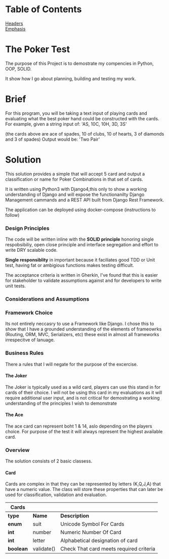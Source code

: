 # Table of Contents  
[Headers](#headers)  
[Emphasis](#emphasis)  

# The Poker Test
The purpose of this Project is to demostrate my compencies in Python, OOP, SOLID.

It show how I go about planning, building and testing my work. 

# Brief 

For this program, you will be taking a text input of playing cards and evaluating what the best poker
hand could be constructed with the cards.
For example, given a string input of:
'AS, 10C, 10H, 3D, 3S'

(the cards above are ace of spades, 10 of clubs, 10 of hearts, 3 of diamonds and 3 of spades)
Output would be: 'Two Pair'

# Solution 

This solution provides a simple that will accept 5 card and output a classification or name for Poker Combinations in that set of cards. 

It is written using Python3 with Django4,this only to show a working understanding of Django and will expose the functionanilty  Django Management cammands and a REST API built from Django Rest Framework. 

The application can be deployed using docker-compose (instructions to follow)

### Design Principles

The code will be written inline with the **SOLID principle** honoring single respobsibiliy, open close principle and interface segregation and effort to write DRY scalable code. 

**Single responsiblity** in important because it faciliates good TDD or Unit test, having fat or ambigious functions  makes testing difficult. 


The acceptance criteria is written in Gherkin, I've found that this is easier for stakeholder to validate assumptions against and for developers to write unit tests.

### Considerations and Assumptions

### Framework Choice 

Its not entirely neccasry to use a Framework like Django. I chose this to show that I have a grounded understanding of the elements of frameowrks (Routing, ORM, MVC, Serializers, etc) these exist in almost all frameworks irrespecitve of lanuage. 

### Business Rules 

There a rules that I will negate for the purpose of the excercise. 

#### The Joker 
The Joker is typically used as a wild card, players can use this stand in for cards of their choice. I will not be using this card in my evaluations as it will require additional user input, and is not critical for demostrating a working understanding of the principles I wish to demonstrate

#### The Ace 
The ace card can represent boht 1 & 14, aslo depending on the players choice. For purpose of the test it will always represent the highest available card. 

### Overview 
The solution consists of 2 basic classess. 

#### Card

Cards are complex in that they can be represented by letters (K,Q,J,A) that have a numeric value. The class will store these properties that can later be used for classification, validation and evaluation. 

|Cards| | |
|-------|-| -|
| **type** | **Name** | **Description** |
| **enum** | suit| Unicode Symbol For Cards|
| **int** | number | Numeric Number Of Card |
| **int** | letter |Alphabetical designation of card |
| **boolean** | validate() | Check That card meets required criteria |
